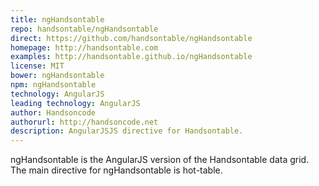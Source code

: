 ```yaml
---
title: ngHandsontable
repo: handsontable/ngHandsontable
direct: https://github.com/handsontable/ngHandsontable
homepage: http://handsontable.com
examples: http://handsontable.github.io/ngHandsontable
license: MIT
bower: ngHandsontable
npm: ngHandsontable
technology: AngularJS
leading technology: AngularJS
author: Handsoncode
authorurl: http://handsoncode.net
description: AngularJSJS directive for Handsontable.
---
```


ngHandsontable is the AngularJS version of the Handsontable data grid. The main directive for ngHandsontable is hot-table.
